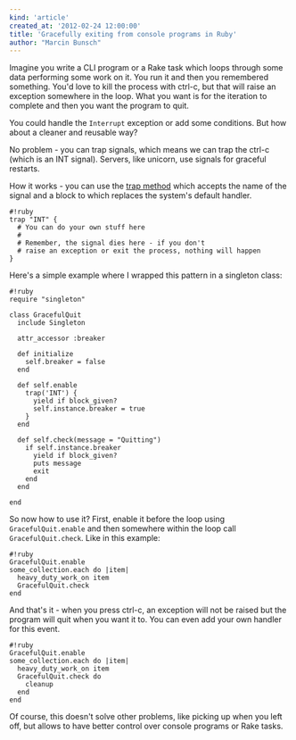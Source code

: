 ```yaml
---
kind: 'article'
created_at: '2012-02-24 12:00:00'
title: 'Gracefully exiting from console programs in Ruby'
author: "Marcin Bunsch"
---
```

Imagine you write a CLI program or a Rake task which loops through some data performing some work on it. You run it and then you remembered something. You'd love to kill the process with ctrl-c, but that will raise an exception somewhere in the loop. What you want is for the iteration to complete and then you want the program to quit.

You could handle the `Interrupt` exception or add some conditions. But how about a cleaner and reusable way?

No problem - you can trap signals, which means we can trap the ctrl-c (which is an INT signal). Servers, like unicorn, use signals for graceful restarts.

How it works - you can use the [trap method](http://www.ruby-doc.org/core-1.9.3/Kernel.html#method-i-trap) which accepts the name of the signal and a block to which replaces the system's default handler.

    #!ruby
    trap "INT" {
      # You can do your own stuff here
      #
      # Remember, the signal dies here - if you don't
      # raise an exception or exit the process, nothing will happen
    }

Here's a simple example where I wrapped this pattern in a singleton class:

    #!ruby
    require "singleton"

    class GracefulQuit
      include Singleton

      attr_accessor :breaker

      def initialize
        self.breaker = false
      end

      def self.enable
        trap('INT') {
          yield if block_given?
          self.instance.breaker = true
        }
      end

      def self.check(message = "Quitting")
        if self.instance.breaker
          yield if block_given?
          puts message
          exit
        end
      end

    end

So now how to use it? First, enable it before the loop using `GracefulQuit.enable` and then somewhere within the loop call `GracefulQuit.check`. Like in this example:

    #!ruby
    GracefulQuit.enable
    some_collection.each do |item|
      heavy_duty_work_on item
      GracefulQuit.check
    end

And that's it - when you press ctrl-c, an exception will not be raised but the program will quit when you want it to. You can even add your own handler for this event.

    #!ruby
    GracefulQuit.enable
    some_collection.each do |item|
      heavy_duty_work_on item
      GracefulQuit.check do
        cleanup
      end
    end

Of course, this doesn't solve other problems, like picking up when you left off, but allows to have better control over console programs or Rake tasks.
